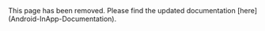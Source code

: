 <a name="top" />
This page has been removed. Please find the updated documentation [here](Android-InApp-Documentation).